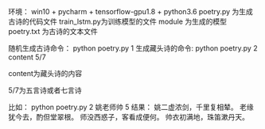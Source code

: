 环境：
win10 + pycharm + tensorflow-gpu1.8 + python3.6
poetry.py 为生成古诗的代码文件
train_lstm.py为训练模型的文件
module 为生成的模型
poetry.txt 为古诗的文本文件

随机生成古诗命令：
python poetry.py 1
生成藏头诗的命令:
python poetry.py 2 content 5/7

content为藏头诗的内容

5/7为五言诗或者七言诗

比如：
python poetry.py 2 姚老师帅 5
结果：
姚二虚浓剑，千里复相辇。
老缘犹今去，酌但堂翠根。
师没西惑子，客看成便何。
帅衣初满地，珠笛漱丹天。